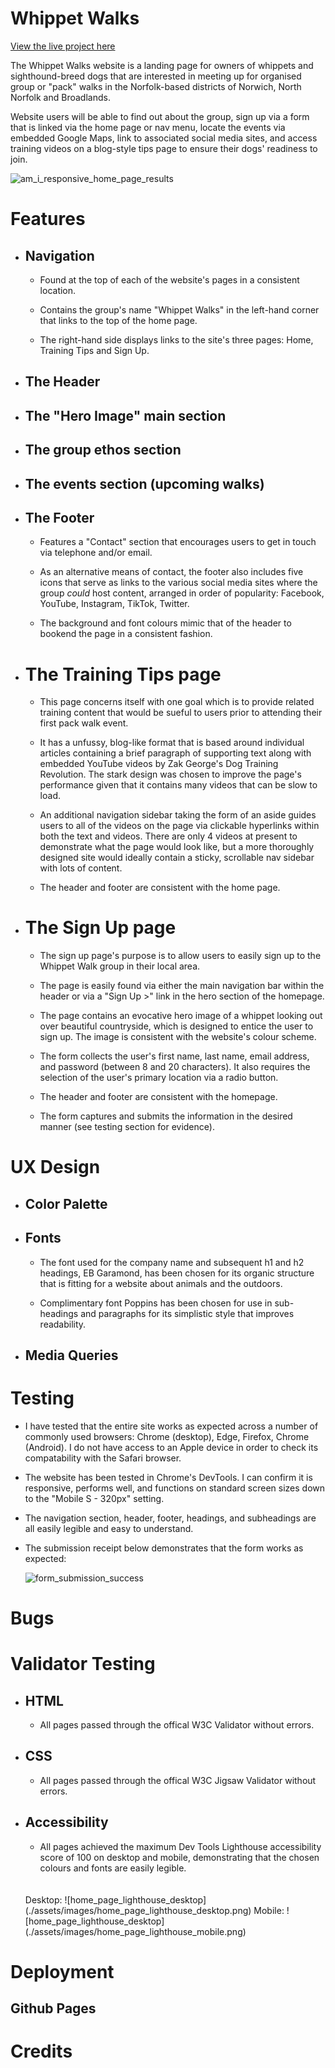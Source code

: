 # Whippet Walks

[View the live project here](https://rob-mundy.github.io/whippet-walks/)

The Whippet Walks website is a landing page for owners of whippets and sighthound-breed dogs that are interested in meeting up for organised group or "pack" walks in the Norfolk-based districts of Norwich, North Norfolk and Broadlands.

Website users will be able to find out about the group, sign up via a form that is linked via the home page or nav menu, locate the events via embedded Google Maps, link to associated social media sites, and access training videos on a blog-style tips page to ensure their dogs' readiness to join.

![am_i_responsive_home_page_results](./assets/images/am_i_responsive_home_page.png)

# Features

+ ## Navigation

    + Found at the top of each of the website's pages in a consistent location.

    + Contains the group's name "Whippet Walks" in the left-hand corner that links to the top of the home page.

    + The right-hand side displays links to the site's three pages: Home, Training Tips and Sign Up. 

+ ## The Header

+ ## The "Hero Image" main section 

+ ## The group ethos section

+ ## The events section (upcoming walks)

+ ## The Footer

    + Features a "Contact" section that encourages users to get in touch via telephone and/or email.

    + As an alternative means of contact, the footer also includes five icons that serve as links to the various social media sites where the group *could* host content, arranged in order of popularity: Facebook, YouTube, Instagram, TikTok, Twitter.  

    + The background and font colours mimic that of the header to bookend the page in a consistent fashion.

+ # The Training Tips page

    + This page concerns itself with one goal which is to provide related training content that would be sueful to users prior to attending their first pack walk event.  

    + It has a unfussy, blog-like format that is based around individual articles containing a brief paragraph of supporting text along with embedded YouTube videos by Zak George's Dog Training Revolution. The stark design was chosen to improve the page's performance given that it contains many videos that can be slow to load.

    + An additional navigation sidebar taking the form of an aside guides users to all of the videos on the page via clickable hyperlinks within both the text and videos. There are only 4 videos at present to demonstrate what the page would look like, but a more thoroughly designed site would ideally contain a sticky, scrollable nav sidebar with lots of content.  

    + The header and footer are consistent with the home page.

+ # The Sign Up page

    + The sign up page's purpose is to allow users to easily sign up to the Whippet Walk group in their local area.

    + The page is easily found via either the main navigation bar within the header or via a "Sign Up >" link in the hero section of the homepage.  

    + The page contains an evocative hero image of a whippet looking out over beautiful countryside, which is designed to entice the user to sign up.  The image is consistent with the website's colour scheme.

    + The form collects the user's first name, last name, email address, and password (between 8 and 20 characters).  It also requires the selection of the user's primary location via a radio button.

    + The header and footer are consistent with the homepage. 

    + The form captures and submits the information in the desired manner (see testing section for evidence).

# UX Design

+ ## Color Palette

+ ## Fonts

    + The font used for the company name and subsequent h1 and h2 headings, EB Garamond, has been chosen for its organic structure that is fitting for a website about animals and the outdoors. 

    + Complimentary font Poppins has been chosen for use in sub-headings and paragraphs for its simplistic style that improves readability.

+ ## Media Queries

# Testing

+ I have tested that the entire site works as expected across a number of commonly used browsers: Chrome (desktop), Edge, Firefox, Chrome (Android).  I do not have access to an Apple device in order to check its compatability with the Safari browser.

+ The website has been tested in Chrome's DevTools. I can confirm it is responsive, performs well, and functions on standard screen sizes down to the "Mobile S - 320px" setting.

+ The navigation section, header, footer, headings, and subheadings are all easily legible and easy to understand.

+ The submission receipt below demonstrates that the form works as expected:

    ![form_submission_success](./assets/images/form_submission_success.png)

# Bugs

# Validator Testing

+ ## HTML

    + All pages passed through the offical W3C Validator without errors.

+ ## CSS

    + All pages passed through the offical W3C Jigsaw Validator without errors.

+ ## Accessibility 

    + All pages achieved the maximum Dev Tools Lighthouse accessibility score of 100 on desktop and mobile, demonstrating that the chosen colours and fonts are easily legible.
    <br>
    <br>
    Desktop:
    ![home_page_lighthouse_desktop](./assets/images/home_page_lighthouse_desktop.png)  
    Mobile:  
    ![home_page_lighthouse_desktop](./assets/images/home_page_lighthouse_mobile.png)

# Deployment

## Github Pages

# Credits
